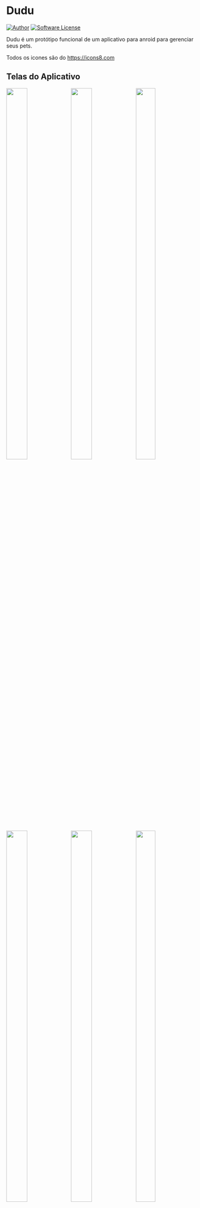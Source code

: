 # Dudu

[![Author](http://img.shields.io/badge/Author-@italosvieira-purple.svg?style=flat-square)](https://www.linkedin.com/in/italosvieira/)
[![Software License](https://img.shields.io/badge/license-MIT-brightgreen.svg?style=flat-square)](https://github.com/italosvieira/dudu/blob/master/LICENSE)

Dudu é um protótipo funcional de um aplicativo para anroid para gerenciar seus pets.


Todos os icones são do https://icons8.com

## Telas do Aplicativo
<img src="https://user-images.githubusercontent.com/28363732/58753871-51951480-849c-11e9-833c-5ced3126981c.png" width="33%" height="50%">
<img src="https://user-images.githubusercontent.com/28363732/58754252-99b73580-84a2-11e9-95a8-3e9a7f0dcd57.png" width="33%" height="50%">
<img src="https://user-images.githubusercontent.com/28363732/58754258-a8055180-84a2-11e9-9790-1f0633d5049a.png" width="32%" height="50%">

<img src="https://user-images.githubusercontent.com/28363732/58754272-f0bd0a80-84a2-11e9-9316-d4e9fc84aa47.png" width="33%" height="50%">
<img src="https://user-images.githubusercontent.com/28363732/58754276-f61a5500-84a2-11e9-808f-311e50d32eb3.png" width="33%" height="50%">
<img src="https://user-images.githubusercontent.com/28363732/58754278-f87caf00-84a2-11e9-82c4-c2b77b4f13ae.png" width="32%" height="50%">

<img src="https://user-images.githubusercontent.com/28363732/58754285-10ecc980-84a3-11e9-9e94-cd47a5cba2bd.png" width="33%" height="50%">
<img src="https://user-images.githubusercontent.com/28363732/58754286-121df680-84a3-11e9-98fb-16852803e76d.png" width="33%" height="50%">
<img src="https://user-images.githubusercontent.com/28363732/58754287-164a1400-84a3-11e9-94d6-46160caa959f.png" width="32%" height="50%">

<img src="https://user-images.githubusercontent.com/28363732/58754291-2530c680-84a3-11e9-804c-d81f477cf5bb.png" width="33%" height="50%">
<img src="https://user-images.githubusercontent.com/28363732/58754292-26fa8a00-84a3-11e9-9528-5282e9ffd847.png" width="33%" height="50%">
<img src="https://user-images.githubusercontent.com/28363732/58754301-3e397780-84a3-11e9-87bd-4717d116a775.png" width="32%" height="50%">